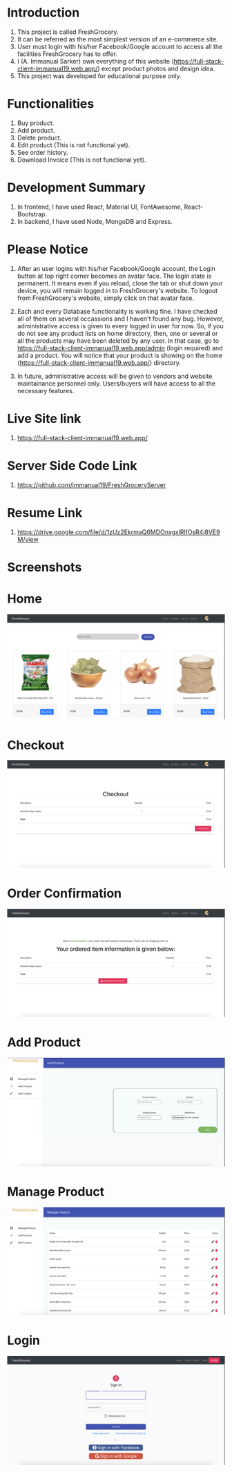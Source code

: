 # Introduction

1. This project is called FreshGrocery.
2. It can be referred as the most simplest version of an e-commerce site.
3. User must login with his/her Facebook/Google account to access all the facilities FreshGrocery has to offer.
4. I (A. Immanual Sarker) own everything of this website (https://full-stack-client-immanual19.web.app/) except product photos and design idea.
5. This project was developed for educational purpose only.

# Functionalities

1. Buy product.
2. Add product.
3. Delete product.
4. Edit product (This is not functional yet).
5. See order history.
6. Download Invoice (This is not functional yet).

# Development Summary

1. In frontend, I have used React, Material UI, FontAwesome, React-Bootstrap.
2. In backend, I have used Node, MongoDB and Express.

# Please Notice

1. After an user logins with his/her Facebook/Google account, the Login button at top right corner becomes an avatar face. The login state is permanent. It means even if you reload, close the tab or shut down your device, you will remain logged in to FreshGrocery's website. To logout from FreshGrocery's website, simply click on that avatar face.

2. Each and every Database functionality is working fine. I have checked all of them on several occassions and I haven't found any bug. However, administrative access is given to every logged in user for now. So, if you do not see any product lists on home directory, then, one or several or all the products may have been deleted by any user. In that case, go to https://full-stack-client-immanual19.web.app/admin (login required) and add a product. You will notice that your product is showing on the home (https://full-stack-client-immanual19.web.app/) directory.

3. In future, administrative access will be given to vendors and website maintainance personnel only. Users/buyers will have access to all the necessary features.

# Live Site link

1. https://full-stack-client-immanual19.web.app/

# Server Side Code Link

1. https://github.com/immanual19/FreshGroceryServer

# Resume Link

1. https://drive.google.com/file/d/1zUz2EkrmaQ6MDOnxgxlRlfOsR4i8VE9M/view

# Screenshots

# Home

![Alt text](https://raw.githubusercontent.com/immanual19/FreshGroceryClient/main/src/Screenshot/Home.png "Optional title")

# Checkout

![Alt text](https://raw.githubusercontent.com/immanual19/FreshGroceryClient/main/src/Screenshot/Checkout.png "Optional title")

# Order Confirmation

![Alt text](https://raw.githubusercontent.com/immanual19/FreshGroceryClient/main/src/Screenshot/OrderConfirm.png "Optional title")

# Add Product

![Alt text](https://raw.githubusercontent.com/immanual19/FreshGroceryClient/main/src/Screenshot/AddProduct.png "Optional title")

# Manage Product

![Alt text](https://raw.githubusercontent.com/immanual19/FreshGroceryClient/main/src/Screenshot/ManageProduct.png "Optional title")

# Login

![Alt text](https://raw.githubusercontent.com/immanual19/FreshGroceryClient/main/src/Screenshot/Login.png "Optional title")

